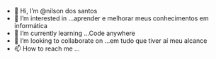 - 👋 Hi, I’m @nilson dos santos
- 👀 I’m interested in ...aprender e melhorar meus conhecimentos em informática
- 🌱 I’m currently learning ...Code anywhere
- 💞️ I’m looking to collaborate on ...em tudo que tiver aí meu alcance
- 📫 How to reach me ...

<!---
nilsonsantos37/nilsonsantos37 is a ✨ special ✨ repository because its `README.md` (this file) appears on your GitHub profile.
You can click the Preview link to take a look at your changes.
--->
